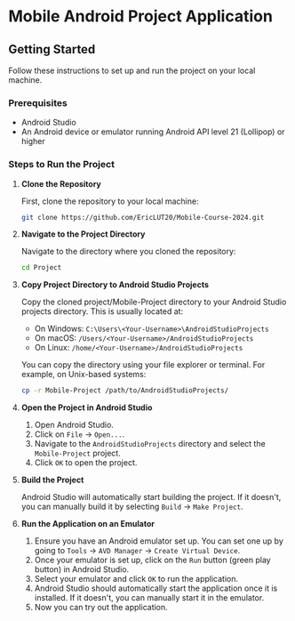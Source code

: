 # Mobile Android Project Application

## Getting Started

Follow these instructions to set up and run the project on your local machine.

### Prerequisites

- Android Studio
- An Android device or emulator running Android API level 21 (Lollipop) or higher

### Steps to Run the Project

1. **Clone the Repository**

    First, clone the repository to your local machine:

    ```sh
    git clone https://github.com/EricLUT20/Mobile-Course-2024.git
    ```

2. **Navigate to the Project Directory**

    Navigate to the directory where you cloned the repository:

    ```sh
    cd Project
    ```

3. **Copy Project Directory to Android Studio Projects**

    Copy the cloned project/Mobile-Project directory to your Android Studio projects directory. This is usually located at:

    - On Windows: `C:\Users\<Your-Username>\AndroidStudioProjects`
    - On macOS: `/Users/<Your-Username>/AndroidStudioProjects`
    - On Linux: `/home/<Your-Username>/AndroidStudioProjects`

    You can copy the directory using your file explorer or terminal. For example, on Unix-based systems:

    ```sh
    cp -r Mobile-Project /path/to/AndroidStudioProjects/
    ```

4. **Open the Project in Android Studio**

    1. Open Android Studio.
    2. Click on `File` -> `Open...`.
    3. Navigate to the `AndroidStudioProjects` directory and select the `Mobile-Project` project.
    4. Click `OK` to open the project.

5. **Build the Project**

    Android Studio will automatically start building the project. If it doesn't, you can manually build it by selecting `Build` -> `Make Project`.

6. **Run the Application on an Emulator**

    1. Ensure you have an Android emulator set up. You can set one up by going to `Tools` -> `AVD Manager` -> `Create Virtual Device`.
    2. Once your emulator is set up, click on the `Run` button (green play button) in Android Studio.
    3. Select your emulator and click `OK` to run the application.
    4. Android Studio should automatically start the application once it is installed. If it doesn't, you can manually start it in the emulator.
    5. Now you can try out the application.
